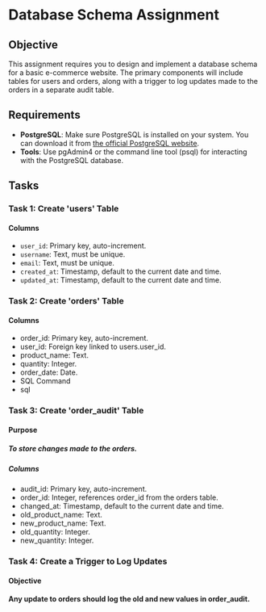 # Database Schema Assignment

## Objective
This assignment requires you to design and implement a database schema for a basic e-commerce website. The primary components will include tables for users and orders, along with a trigger to log updates made to the orders in a separate audit table.

## Requirements
- **PostgreSQL**: Make sure PostgreSQL is installed on your system. You can download it from [the official PostgreSQL website](https://www.postgresql.org/download/).
- **Tools**: Use pgAdmin4 or the command line tool (psql) for interacting with the PostgreSQL database.

## Tasks

### Task 1: Create 'users' Table

#### Columns
- `user_id`: Primary key, auto-increment.
- `username`: Text, must be unique.
- `email`: Text, must be unique.
- `created_at`: Timestamp, default to the current date and time.
- `updated_at`: Timestamp, default to the current date and time.


### Task 2: Create 'orders' Table

#### Columns
- order_id: Primary key, auto-increment.
- user_id: Foreign key linked to users.user_id.
- product_name: Text.
- quantity: Integer.
- order_date: Date.
- SQL Command
- sql

### Task 3: Create 'order_audit' Table

#### Purpose
##### To store changes made to the orders.

##### Columns
- audit_id: Primary key, auto-increment.
- order_id: Integer, references order_id from the orders table.
- changed_at: Timestamp, default to the current date and time.
- old_product_name: Text.
- new_product_name: Text.
- old_quantity: Integer.
- new_quantity: Integer.


### Task 4: Create a Trigger to Log Updates
#### Objective
#### Any update to orders should log the old and new values in order_audit.
